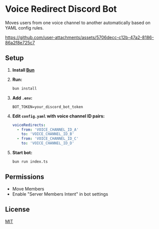 # Voice Redirect Discord Bot

Moves users from one voice channel to another automatically based on YAML config rules.

https://github.com/user-attachments/assets/5706decc-c12b-47a2-8186-86a2f8e725c7


## Setup

1. **Install [Bun](https://bun.sh/)**

2. **Run:**
    ```sh
    bun install
    ```

3. **Add `.env`:**
    ```
    BOT_TOKEN=your_discord_bot_token
    ```

4. **Edit `config.yaml` with voice channel ID pairs:**
    ```yaml
    voiceRedirects:
      - from: 'VOICE_CHANNEL_ID_A'
        to: 'VOICE_CHANNEL_ID_B'
      - from: 'VOICE_CHANNEL_ID_C'
        to: 'VOICE_CHANNEL_ID_D'
    ```

5. **Start bot:**
    ```sh
    bun run index.ts
    ```

## Permissions

- Move Members 
- Enable "Server Members Intent" in bot settings

## License

[MIT](./LICENSE)
